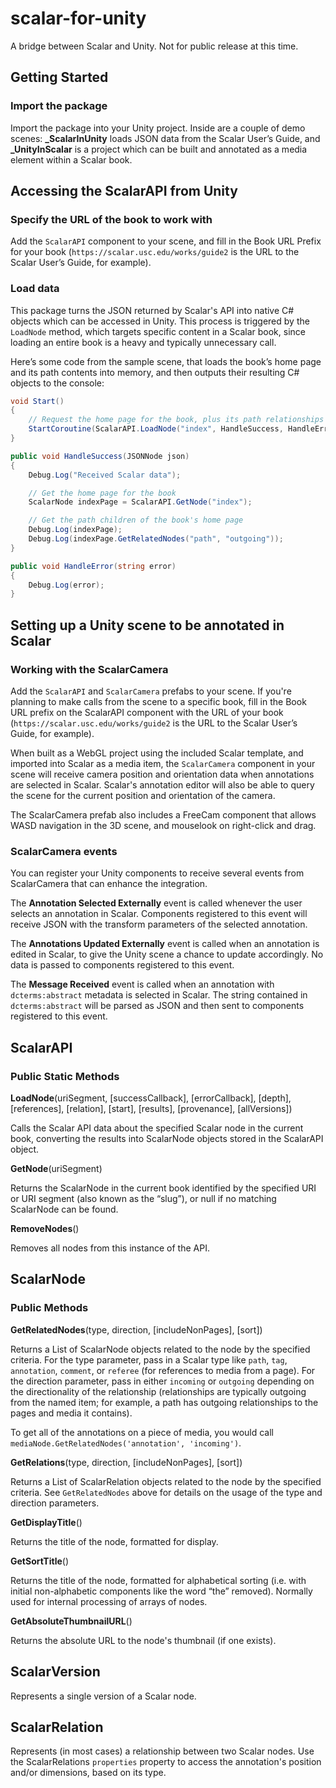 # scalar-for-unity
A bridge between Scalar and Unity. Not for public release at this time.
## Getting Started
### Import the package
Import the package into your Unity project. Inside are a couple of demo scenes: **_ScalarInUnity** loads JSON data from the Scalar User’s Guide, and **_UnityInScalar** is a project which can be built and annotated as a media element within a Scalar book.
## Accessing the ScalarAPI from Unity
### Specify the URL of the book to work with
Add the `ScalarAPI` component to your scene, and fill in the Book URL Prefix for your book (`https://scalar.usc.edu/works/guide2` is the URL to the Scalar User’s Guide, for example).
### Load data
This package turns the JSON returned by Scalar's API into native C# objects which can be accessed in Unity. This process is triggered by the `LoadNode` method, which targets specific content in a Scalar book, since loading an entire book is a heavy and typically unnecessary call.

Here’s some code from the sample scene, that loads the book’s home page and its path contents into memory, and then outputs their resulting C# objects to the console:

```csharp
void Start()
{
    // Request the home page for the book, plus its path relationships
    StartCoroutine(ScalarAPI.LoadNode("index", HandleSuccess, HandleError, 1, false, "path"));
}

public void HandleSuccess(JSONNode json)
{
    Debug.Log("Received Scalar data");

    // Get the home page for the book
    ScalarNode indexPage = ScalarAPI.GetNode("index");

    // Get the path children of the book's home page
    Debug.Log(indexPage);
    Debug.Log(indexPage.GetRelatedNodes("path", "outgoing"));
}

public void HandleError(string error)
{
    Debug.Log(error);
}
```
## Setting up a Unity scene to be annotated in Scalar
### Working with the ScalarCamera
Add the `ScalarAPI` and `ScalarCamera` prefabs to your scene. If you're planning to make calls from the scene to a specific book, fill in the Book URL prefix on the ScalarAPI component with the URL of your book (`https://scalar.usc.edu/works/guide2` is the URL to the Scalar User’s Guide, for example).

When built as a WebGL project using the included Scalar template, and imported into Scalar as a media item, the `ScalarCamera` component in your scene will receive camera position and orientation data when annotations are selected in Scalar. Scalar's annotation editor will also be able to query the scene for the current position and orientation of the camera.

The ScalarCamera prefab also includes a FreeCam component that allows WASD navigation in the 3D scene, and mouselook on right-click and drag.

### ScalarCamera events
You can register your Unity components to receive several events from ScalarCamera that can enhance the integration.

The **Annotation Selected Externally** event is called whenever the user selects an annotation in Scalar. Components registered to this event will receive JSON with the transform parameters of the selected annotation.

The **Annotations Updated Externally** event is called when an annotation is edited in Scalar, to give the Unity scene a chance to update accordingly. No data is passed to components registered to this event.

The **Message Received** event is called when an annotation with `dcterms:abstract` metadata is selected in Scalar. The string contained in `dcterms:abstract` will be parsed as JSON and then sent to components registered to this event.
## ScalarAPI
### Public Static Methods
**LoadNode**(uriSegment, [successCallback], [errorCallback], [depth], [references], [relation], [start], [results], [provenance], [allVersions])

Calls the Scalar API data about the specified Scalar node in the current book, converting the results into ScalarNode objects stored in the ScalarAPI object.

**GetNode**(uriSegment)

Returns the ScalarNode in the current book identified by the specified URI or URI segment (also known as the “slug”), or null if no matching ScalarNode can be found.

**RemoveNodes**()

Removes all nodes from this instance of the API.

## ScalarNode
### Public Methods
**GetRelatedNodes**(type, direction, [includeNonPages], [sort])

Returns a List of ScalarNode objects related to the node by the specified criteria. For the type parameter, pass in a Scalar type like `path`, `tag`, `annotation`, `comment`, or `referee` (for references to media from a page). For the direction parameter, pass in either `incoming` or `outgoing` depending on the directionality of the relationship (relationships are typically outgoing from the named item; for example, a path has outgoing relationships to the pages and media it contains). 

To get all of the annotations on a piece of media, you would call `mediaNode.GetRelatedNodes('annotation', 'incoming')`.

**GetRelations**(type, direction, [includeNonPages], [sort])

Returns a List of ScalarRelation objects related to the node by the specified criteria. See `GetRelatedNodes` above for details on the usage of the type and direction parameters.

**GetDisplayTitle**()

Returns the title of the node, formatted for display.

**GetSortTitle**()

Returns the title of the node, formatted for alphabetical sorting (i.e. with initial non-alphabetic components like the word “the” removed). Normally used for internal processing of arrays of nodes.

**GetAbsoluteThumbnailURL**()

Returns the absolute URL to the node's thumbnail (if one exists).

## ScalarVersion
Represents a single version of a Scalar node.

## ScalarRelation
Represents (in most cases) a relationship between two Scalar nodes. Use the ScalarRelations `properties` property to access the annotation's position and/or dimensions, based on its type.
